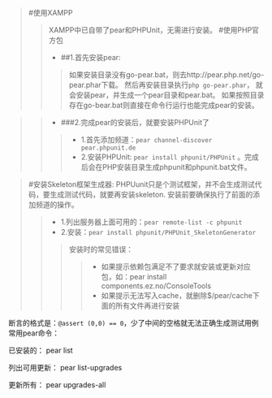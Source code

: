 
>#使用XAMPP
>>XAMPP中已自带了pear和PHPUnit，无需进行安装。
>#使用PHP官方包
>>* ##1.首先安装pear:
>>>如果安装目录没有go-pear.bat，则去http://pear.php.net/go-pear.phar下载。
然后再安装目录执行`php go-pear.phar`，
就会安装pear，并生成一个pear目录和pear.bat。
如果按照目录存在go-bear.bat则直接在命令行运行也能完成pear的安装。

>>* ###2.完成pear的安装后，就要安装PHPUnit了
>>>* 1.首先添加频道：`pear channel-discover pear.phpunit.de`
>>>* 2.安装PHPUnit:  `pear install phpunit/PHPUnit` 。完成后会在PHP安装目录生成phpunit和phpunit.bat文件。



>#安装Skeleton框架生成器:
    PHPUunit只是个测试框架，并不会生成测试代码，要生成测试代码，就要再安装skeleton.
    安装前要确保执行了前面的添加频道的操作。
>>* 1.列出服务器上面可用的：`pear remote-list -c phpunit`
>>* 2.安装：`pear install phpunit/PHPUnit_SkeletonGenerator`
>>>安装时的常见错误：
>>>>* 如果提示依赖包满足不了要求就安装或更新对应包，如：pear install components.ez.no/ConsoleTools
>>>>* 如果提示无法写入cache，就删除$/pear/cache下面的所有文件再进行安装

断言的格式是：`@assert (0,0) == 0`，少了中间的空格就无法正确生成测试用例
常用pear命令：

已安装的：
pear list

列出可用更新：
pear list-upgrades

更新所有：
pear upgrades-all
